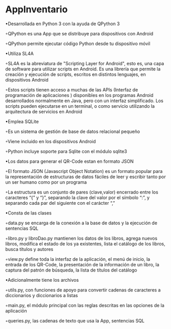 # AppInventario

•Desarrollada en Python 3 con la ayuda de QPython 3

◦QPython es una App que se distribuye para dispositivos con Android

◦QPython permite ejecutar código Python desde tu dispositivo móvil

•Utiliza SL4A

◦SL4A es la abreviatura de "Scripting Layer for Android", esto es, una capa de software para utilizar scripts en Android. Es una librería que permite la creación y ejecución de scripts, escritos en distintos lenguajes, en dispositivos Android

◦Estos scripts tienen acceso a muchas de las APIs (Interfaz de programación de aplicaciones ) disponibles en los programas Android desarrollados normalmente en Java, pero con un interfaz simplificado. Los scripts pueden ejecutarse en un terminal, o como servicio utilizando la arquitectura de servicios en Android

•Emplea SQLite

◦Es un sistema de gestión de base de datos relacional pequeño

◦Viene incluido en los dispositivos Android

◦Python incluye soporte para Sqlite con el módulo sqlite3

•Los datos para generar el QR-Code estan en formato JSON

◦El formato JSON (Javascript Object Notation) es un formato popular para la representación de estructuras de datos fáciles de leer y escribir tanto por un ser humano como por un programa

◦La estructura es un conjunto de pares (clave,valor) encerrado entre los caracteres “{” y “}”, separando la clave del valor por el símbolo “:”, y separando cada par del siguiente con el carácter “,”

•Consta de las clases

◦data.py se encarga de la conexión a la base de datos y la ejecución de sentencias SQL

◦libro.py y libroDao.py mantienen los datos de los libros, agrega nuevos libros, modifica el estado de los ya existentes, lista el catálogo de los libros, busca títulos y autores 

◦view.py define toda la interfaz de la aplicación, el menú de inicio, la entrada de los QR-Code, la presentación de la información de un libro, la captura del patrón de búsqueda, la lista de títulos del catálogo

•Adicionalmente tiene los archivos

◦utils.py, con funciones de apoyo para convertir cadenas de caracteres a diccionarios y diccionarios a listas

◦main.py, el módulo principal con las reglas descritas en las opciones de la aplicación

◦queries.py, las cadenas de texto que usa la App, sentencias SQL
